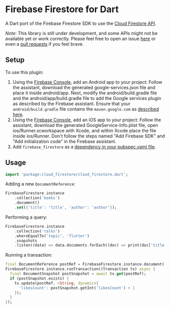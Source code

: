 # Firebase Firestore for Dart

A Dart port of the Firebase Firestore SDK to use the [Cloud Firestore API](https://firebase.google.com/docs/firestore/).

*Note*: This library is still under development, and some APIs might not be available yet or work correctly. 
Please feel free to open an issue [here](https://github.com/fluttercommunity/firebase_flutter_sdk/issues) or even a
[pull requests](https://github.com/fluttercommunity/firebase_flutter_sdk/pulls) if you feel brave.

## Setup

To use this plugin:

1. Using the [Firebase Console](http://console.firebase.google.com/), add an Android app to your project:
Follow the assistant, download the generated google-services.json file and place it inside android/app. Next,
modify the android/build.gradle file and the android/app/build.gradle file to add the Google services plugin
as described by the Firebase assistant. Ensure that your `android/build.gradle` file contains the
`maven.google.com` as [described here](https://firebase.google.com/docs/android/setup#add_the_sdk).
1. Using the [Firebase Console](http://console.firebase.google.com/), add an iOS app to your project:
Follow the assistant, download the generated GoogleService-Info.plist file, open ios/Runner.xcworkspace
with Xcode, and within Xcode place the file inside ios/Runner. Don't follow the steps named
"Add Firebase SDK" and "Add initialization code" in the Firebase assistant.
1. Add `firebase_firestore` as a [dependency in your pubspec.yaml file](https://flutter.io/platform-plugins/).

## Usage

```dart
import 'package:cloud_firestore/cloud_firestore.dart';
```

Adding a new `DocumentReference`:

```dart
FirebaseFirestore.instance
    .collection('books')
    .document()
    .set({'title': 'title', 'author': 'author'});
```

Performing a query:
```dart
FirebaseFirestore.instance
    .collection('talks')
    .whereEqualTo('topic', 'flutter')
    .snapshots
    .listen((data) => data.documents.forEach((doc) => print(doc['title'])));
```

Running a transaction:

```dart
final DocumentReference postRef = FirebaseFirestore.instance.document('posts/123');
FirebaseFirestore.instance.runTransaction((Transaction tx) async {
  final DocumentSnapshot postSnapshot = await tx.get(postRef);
  if (postSnapshot.exists) {
    tx.update(postRef, <String, dynamic>{
      'likesCount': postSnapshot.getInt('likesCount') + 1
    });
  }
});
```